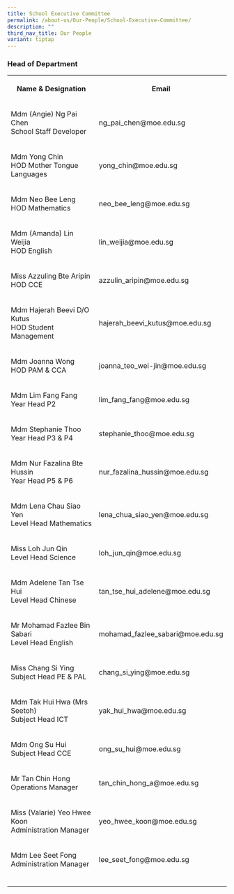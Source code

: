 ```yaml
---
title: School Executive Committee
permalink: /about-us/Our-People/School-Executive-Committee/
description: ""
third_nav_title: Our People
variant: tiptap
---
```

<h3><strong>Head of Department</strong></h3>
<table style="minWidth: 50px">
<colgroup>
<col>
<col>
</colgroup>
<tbody>
<tr>
<th rowspan="1" colspan="1">
<p>Name &amp; Designation</p>
</th>
<th rowspan="1" colspan="1">
<p>Email</p>
</th>
</tr>
<tr>
<td rowspan="1" colspan="1">
<p>Mdm (Angie) Ng Pai Chen
<br>School Staff Developer</p>
</td>
<td rowspan="1" colspan="1">
<p>ng_pai_chen@moe.edu.sg</p>
</td>
</tr>
<tr>
<td rowspan="1" colspan="1">
<p>Mdm Yong Chin
<br>HOD Mother Tongue Languages</p>
</td>
<td rowspan="1" colspan="1">
<p>yong_chin@moe.edu.sg</p>
</td>
</tr>
<tr>
<td rowspan="1" colspan="1">
<p>Mdm Neo Bee Leng
<br>HOD Mathematics</p>
</td>
<td rowspan="1" colspan="1">
<p>neo_bee_leng@moe.edu.sg</p>
</td>
</tr>
<tr>
<td rowspan="1" colspan="1">
<p>Mdm (Amanda) Lin Weijia
<br>HOD English</p>
</td>
<td rowspan="1" colspan="1">
<p>lin_weijia@moe.edu.sg</p>
</td>
</tr>
<tr>
<td rowspan="1" colspan="1">
<p>Miss Azzuling Bte Aripin
<br>HOD CCE</p>
</td>
<td rowspan="1" colspan="1">
<p>azzulin_aripin@moe.edu.sg</p>
</td>
</tr>
<tr>
<td rowspan="1" colspan="1">
<p>Mdm Hajerah Beevi D/O Kutus
<br>HOD Student Management</p>
</td>
<td rowspan="1" colspan="1">
<p>hajerah_beevi_kutus@moe.edu.sg</p>
</td>
</tr>
<tr>
<td rowspan="1" colspan="1">
<p>Mdm Joanna Wong
<br>HOD PAM &amp; CCA</p>
</td>
<td rowspan="1" colspan="1">
<p>joanna_teo_wei-jin@moe.edu.sg</p>
</td>
</tr>
<tr>
<td rowspan="1" colspan="1">
<p>Mdm Lim Fang Fang
<br>Year Head P2</p>
</td>
<td rowspan="1" colspan="1">
<p>lim_fang_fang@moe.edu.sg</p>
</td>
</tr>
<tr>
<td rowspan="1" colspan="1">
<p>Mdm Stephanie Thoo
<br>Year Head P3 &amp; P4</p>
</td>
<td rowspan="1" colspan="1">
<p>stephanie_thoo@moe.edu.sg</p>
</td>
</tr>
<tr>
<td rowspan="1" colspan="1">
<p>Mdm Nur Fazalina Bte Hussin
<br>Year Head P5 &amp; P6</p>
</td>
<td rowspan="1" colspan="1">
<p>nur_fazalina_hussin@moe.edu.sg</p>
</td>
</tr>
<tr>
<td rowspan="1" colspan="1">
<p>Mdm Lena Chau Siao Yen
<br>Level Head Mathematics</p>
</td>
<td rowspan="1" colspan="1">
<p>lena_chua_siao_yen@moe.edu.sg</p>
</td>
</tr>
<tr>
<td rowspan="1" colspan="1">
<p>Miss Loh Jun Qin
<br>Level Head Science</p>
</td>
<td rowspan="1" colspan="1">
<p>loh_jun_qin@moe.edu.sg</p>
</td>
</tr>
<tr>
<td rowspan="1" colspan="1">
<p>Mdm Adelene Tan Tse Hui
<br>Level Head Chinese</p>
</td>
<td rowspan="1" colspan="1">
<p>tan_tse_hui_adelene@moe.edu.sg</p>
</td>
</tr>
<tr>
<td rowspan="1" colspan="1">
<p>Mr Mohamad Fazlee Bin Sabari
<br>Level Head English</p>
</td>
<td rowspan="1" colspan="1">
<p>mohamad_fazlee_sabari@moe.edu.sg</p>
</td>
</tr>
<tr>
<td rowspan="1" colspan="1">
<p>Miss Chang Si Ying
<br>Subject Head PE &amp; PAL</p>
</td>
<td rowspan="1" colspan="1">
<p>chang_si_ying@moe.edu.sg</p>
</td>
</tr>
<tr>
<td rowspan="1" colspan="1">
<p>Mdm Tak Hui Hwa (Mrs Seetoh)
<br>Subject Head ICT</p>
</td>
<td rowspan="1" colspan="1">
<p>yak_hui_hwa@moe.edu.sg</p>
</td>
</tr>
<tr>
<td rowspan="1" colspan="1">
<p>Mdm Ong Su Hui
<br>Subject Head CCE</p>
</td>
<td rowspan="1" colspan="1">
<p>ong_su_hui@moe.edu.sg</p>
</td>
</tr>
<tr>
<td rowspan="1" colspan="1">
<p>Mr Tan Chin Hong
<br>Operations Manager</p>
</td>
<td rowspan="1" colspan="1">
<p>tan_chin_hong_a@moe.edu.sg</p>
</td>
</tr>
<tr>
<td rowspan="1" colspan="1">
<p>Miss (Valarie) Yeo Hwee Koon
<br>Administration Manager</p>
</td>
<td rowspan="1" colspan="1">
<p>yeo_hwee_koon@moe.edu.sg</p>
</td>
</tr>
<tr>
<td rowspan="1" colspan="1">
<p>Mdm Lee Seet Fong
<br>Administration Manager</p>
</td>
<td rowspan="1" colspan="1">
<p>lee_seet_fong@moe.edu.sg</p>
</td>
</tr>
<tr>
<td rowspan="1" colspan="1">
<p></p>
</td>
<td rowspan="1" colspan="1">
<p></p>
</td>
</tr>
</tbody>
</table>
<p></p>
<h4></h4>
<p></p>